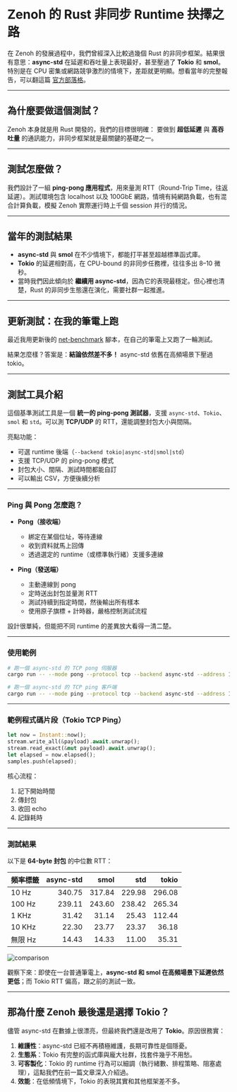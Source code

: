 
# Zenoh 的 Rust 非同步 Runtime 抉擇之路

在 Zenoh 的發展過程中，我們曾經深入比較過幾個 Rust 的非同步框架。結果很有意思：**async-std** 在延遲和吞吐量上表現最好，甚至壓過了 **Tokio** 和 **smol**。特別是在 CPU 密集或網路競爭激烈的情境下，差距就更明顯。想看當年的完整報告，可以翻這篇 [官方部落格](https://zenoh.io/blog/2022-04-14-rust-async-eval/)。

---

## 為什麼要做這個測試？

Zenoh 本身就是用 Rust 開發的，我們的目標很明確：
要做到 **超低延遲** 與 **高吞吐量** 的通訊能力，非同步框架就是最關鍵的基礎之一。

---

## 測試怎麼做？

我們設計了一組 **ping-pong 應用程式**，用來量測 RTT（Round-Trip Time，往返延遲）。測試環境包含 localhost 以及 100GbE 網路，情境有純網路負載，也有混合計算負載，模擬 Zenoh 實際運行時上千個 session 并行的情況。

---

## 當年的測試結果

* **async-std** 與 **smol** 在不少情境下，都能打平甚至超越標準函式庫。
* **Tokio** 的延遲相對高，在 CPU-bound 的非同步任務裡，往往多出 8–10 微秒。
* 當時我們因此傾向於 **繼續用 async-std**，因為它的表現最穩定。但心裡也清楚，Rust 的非同步生態還在演化，需要社群一起推進。

---

## 更新測試：在我的筆電上跑

最近我用更新後的 [net-benchmark](https://github.com/YuanYuYuan/net-benchmark) 腳本，在自己的筆電上又跑了一輪測試。

結果怎麼樣？答案是：**結論依然差不多！**
async-std 依舊在高頻場景下壓過 tokio。

---

## 測試工具介紹

這個基準測試工具是一個 **統一的 ping-pong 測試器**，支援 `async-std`、`Tokio`、`smol` 和 `std`。可以測 **TCP/UDP** 的 RTT，還能調整封包大小與間隔。

亮點功能：

* 可選 runtime 後端（`--backend tokio|async-std|smol|std`）
* 支援 TCP/UDP 的 ping-pong 模式
* 封包大小、間隔、測試時間都能自訂
* 可以輸出 CSV，方便後續分析

---

### Ping 與 Pong 怎麼跑？

* **Pong（接收端）**

  * 綁定在某個位址，等待連線
  * 收到資料就馬上回傳
  * 透過選定的 runtime（或標準執行緒）支援多連線

* **Ping（發送端）**

  * 主動連線到 pong
  * 定時送出封包並量測 RTT
  * 測試持續到指定時間，然後輸出所有樣本
  * 使用原子旗標 + 計時器，嚴格控制測試流程

設計很單純，但能把不同 runtime 的差異放大看得一清二楚。

---

### 使用範例

```bash
# 跑一個 async-std 的 TCP pong 伺服器
cargo run -- --mode pong --protocol tcp --backend async-std --address 127.0.0.1:5555 --size 64

# 跑一個 async-std 的 TCP ping 客戶端
cargo run -- --mode ping --protocol tcp --backend async-std --address 127.0.0.1:5555 --size 64 --interval 0.001 --duration 10
```

---

### 範例程式碼片段（Tokio TCP Ping）

```rust
let now = Instant::now();
stream.write_all(&payload).await.unwrap();
stream.read_exact(&mut payload).await.unwrap();
let elapsed = now.elapsed();
samples.push(elapsed);
```

核心流程：

1. 記下開始時間
2. 傳封包
3. 收回 echo
4. 記錄耗時

---

### 測試結果

以下是 **64-byte 封包** 的中位數 RTT：

| 頻率標籤   | async-std |   smol |    std |  tokio |
| :----- | --------: | -----: | -----: | -----: |
| 10 Hz  |    340.75 | 317.84 | 229.98 | 296.08 |
| 100 Hz |    239.11 | 243.60 | 238.42 | 265.34 |
| 1 KHz  |     31.42 |  31.14 |  25.43 | 112.44 |
| 10 KHz |     22.30 |  23.77 |  23.37 |  36.18 |
| 無限 Hz  |     14.43 |  14.33 |  11.00 |  35.31 |

![comparison](https://raw.githubusercontent.com/YuanYuYuan/net-benchmark/refs/heads/main/asset/comparison.png)

觀察下來：即使在一台普通筆電上，**async-std 和 smol 在高頻場景下延遲依然更低**；而 Tokio RTT 偏高，跟之前的測試一致。

---

## 那為什麼 Zenoh 最後還是選擇 Tokio？

儘管 async-std 在數據上很漂亮，但最終我們還是改用了 **Tokio**。原因很務實：

1. **維護性**：async-std 已經不再積極維護，長期可靠性是個隱憂。
2. **生態系**：Tokio 有完整的函式庫與龐大社群，找套件幾乎不用愁。
3. **可客製化**：Tokio 的 runtime 行為可以細調（執行緒數、排程策略、阻塞處理），這點我們在前一篇文章深入介紹過。
4. **效能**：在低頻情境下，Tokio 的表現其實和其他框架差不多。
